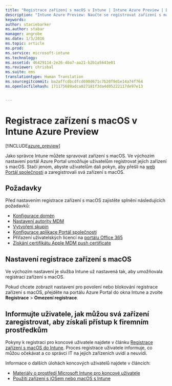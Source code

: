 ```yaml
---
title: "Registrace zařízení s macOS v Intune | Intune Azure Preview | Dokumentace Microsoftu"
description: "Intune Azure Preview: Naučte se registrovat zařízení s macOS v Intune Azure Preview."
keywords: 
author: staciebarker
ms.author: stabar
manager: angrobe
ms.date: 1/3/2016
ms.topic: article
ms.prod: 
ms.service: microsoft-intune
ms.technology: 
ms.assetid: 46429114-2e26-4ba7-aa21-b2b1a5643e01
ms.reviewer: chrisbal
ms.suite: ems
translationtype: Human Translation
ms.sourcegitcommit: ba2affcdbcdfcd690d671c7b20f9d1e14a74f764
ms.openlocfilehash: 171175689adca027181f3da4d05222117de97e13


---
```


# <a name="enroll-macos-devices-in-intune-azure-preview"></a>Registrace zařízení s macOS v Intune Azure Preview

[!INCLUDE[azure_preview](../includes/azure_preview.md)]

Jako správce Intune můžete spravovat zařízení s macOS. Ve výchozím nastavení portál Azure Portal umožňuje uživatelům registrovat jejich zařízení s macOS. Stačí jenom, abyste uživatelům dali pokyn, aby přešli na [web Portál společnosti](http://portal.manage.microsoft.com) a zaregistrovali svá zařízení s macOS. 

## <a name="prerequisites"></a>Požadavky

Před nastavením registrace zařízení s macOS zajistěte splnění následujících požadavků:

- [Konfigurace domén](https://docs.microsoft.com/intune/get-started/start-with-a-paid-subscription-to-microsoft-intune-step-2)
- [Nastavení autority MDM](set-mdm-authority.md)
- [Vytvoření skupin](https://docs.microsoft.com/intune/get-started/start-with-a-paid-subscription-to-microsoft-intune-step-5)
- [Konfigurace aplikace Portál společnosti](/intune-azure/manage-apps/company-portal-app.md)
- Přiřazení uživatelských licencí na [portálu Office 365](http://go.microsoft.com/fwlink/p/?LinkId=698854)
- [Získání certifikátu Apple MDM push certificate](get-an-apple-mdm-push-certificate.md)

## <a name="set-up-macos-enrollment"></a>Nastavení registrace zařízení s macOS

Ve výchozím nastavení je služba Intune už nastavená tak, aby umožňovala registraci zařízení s macOS. 

Pokud chcete zobrazit nastavení pro povolení nebo blokování registrace zařízení s macOS, přejděte na portálu Azure Portal do okna Intune a zvolte **Registrace** > **Omezení registrace**. 

## <a name="tell-your-users-how-to-enroll-their-devices-to-access-company-resources"></a>Informujte uživatele, jak můžou svá zařízení zaregistrovat, aby získali přístup k firemním prostředkům

Pokyny k registraci pro koncové uživatele najdete v článku [Registrace zařízení s macOS do Intune](https://docs.microsoft.com/intune/enduser/enroll-your-device-in-intune-macos). Proces registrace uživatele informuje, co můžou očekávat a co správci IT na jejich zařízeních uvidí a neuvidí.

Informace o dalších úlohách koncových uživatelů najdete v článcích:

- [Materiály o prostředí Microsoft Intune pro koncové uživatele](https://docs.microsoft.com/intune/deploy-use/what-to-tell-your-end-users-about-using-microsoft-intune)
- [Použití zařízení s iOSem nebo macOS s Intune](https://docs.microsoft.com/intune/enduser/using-your-ios-or-mac-os-x-device-with-intune)


<!--HONumber=Feb17_HO1-->


